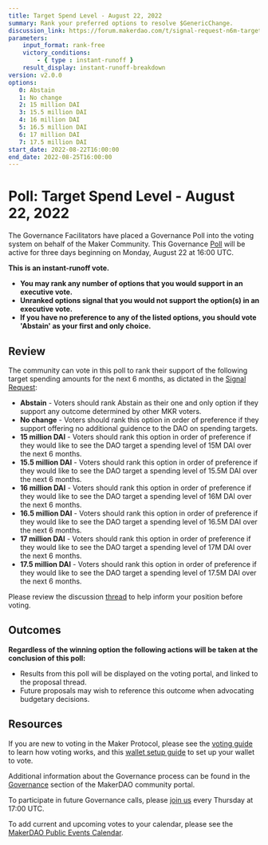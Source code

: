 ```yaml
---
title: Target Spend Level - August 22, 2022
summary: Rank your preferred options to resolve $GenericChange.
discussion_link: https://forum.makerdao.com/t/signal-request-n6m-target-spend-level/17122
parameters:
    input_format: rank-free
    victory_conditions:
        - { type : instant-runoff }
    result_display: instant-runoff-breakdown
version: v2.0.0
options:
   0: Abstain
   1: No change
   2: 15 million DAI
   3: 15.5 million DAI
   4: 16 million DAI
   5: 16.5 million DAI
   6: 17 million DAI
   7: 17.5 million DAI
start_date: 2022-08-22T16:00:00
end_date: 2022-08-25T16:00:00
---
```

# Poll: Target Spend Level - August 22, 2022

The Governance Facilitators have placed a Governance Poll into the voting system on behalf of the Maker Community. This Governance [Poll](https://community-development.makerdao.com/en/learn/governance/on-chain-gov) will be active for three days beginning on Monday, August 22 at 16:00 UTC.

**This is an instant-runoff vote.**
- **You may rank any number of options that you would support in an executive vote.**
- **Unranked options signal that you would not support the option(s) in an executive vote.**
- **If you have no preference to any of the listed options, you should vote 'Abstain' as your first and only choice.**

## Review

The community can vote in this poll to rank their support of the following target spending amounts for the next 6 months, as dictated in the [Signal Request](https://forum.makerdao.com/t/signal-request-n6m-target-spend-level/17122#signal-request-poll-8):
* **Abstain** - Voters should rank Abstain as their one and only option if they support any outcome determined by other MKR voters.
* **No change** - Voters should rank this option in order of preference if they support offering no additional guidence to the DAO on spending targets.
* **15 million DAI** - Voters should rank this option in order of preference if they would like to see the DAO target a spending level of 15M DAI over the next 6 months.
* **15.5 million DAI**  - Voters should rank this option in order of preference if they would like to see the DAO target a spending level of 15.5M DAI over the next 6 months.
* **16 million DAI**  - Voters should rank this option in order of preference if they would like to see the DAO target a spending level of 16M DAI over the next 6 months.
* **16.5 million DAI**  - Voters should rank this option in order of preference if they would like to see the DAO target a spending level of 16.5M DAI over the next 6 months.
* **17 million DAI**  - Voters should rank this option in order of preference if they would like to see the DAO target a spending level of 17M DAI over the next 6 months.
* **17.5 million DAI**  - Voters should rank this option in order of preference if they would like to see the DAO target a spending level of 17.5M DAI over the next 6 months.

Please review the discussion [thread](https://forum.makerdao.com/t/signal-request-n6m-target-spend-level/17122) to help inform your position before voting.

## Outcomes

**Regardless of the winning option the following actions will be taken at the conclusion of this poll:**
* Results from this poll will be displayed on the voting portal, and linked to the proposal thread.
* Future proposals may wish to reference this outcome when advocating budgetary decisions. 

## Resources

If you are new to voting in the Maker Protocol, please see the [voting guide](https://community-development.makerdao.com/en/learn/governance/how-voting-works/) to learn how voting works, and this [wallet setup guide](https://community-development.makerdao.com/en/learn/governance/voting-setup/) to set up your wallet to vote.

Additional information about the Governance process can be found in the [Governance](https://community-development.makerdao.com/en/learn/governance) section of the MakerDAO community portal.

To participate in future Governance calls, please [join us](https://github.com/makerdao/community/tree/master/governance/governance-and-risk-meetings) every Thursday at 17:00 UTC.

To add current and upcoming votes to your calendar, please see the [MakerDAO Public Events Calendar](https://calendar.google.com/calendar/embed?src=makerdao.com_3efhm2ghipksegl009ktniomdk%40group.calendar.google.com&ctz=UTC&mode=week&showCalendars=0&showPrint=0).
